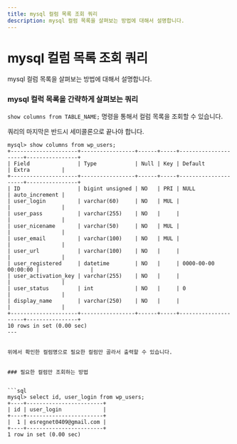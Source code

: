 ```yaml
---
title: mysql 컬럼 목록 조회 쿼리
description: mysql 컬럼 목록을 살펴보는 방법에 대해서 설명합니다.
---
```



mysql 컬럼 목록 조회 쿼리
===


mysql 컬럼 목록을 살펴보는 방법에 대해서 설명합니다.


### mysql 컬럭 목록을 간략하게 살펴보는 쿼리


<code>show columns from TABLE_NAME;</code> 명령을 통해서 
컬럼 목록을 조회할 수 있습니다. 


쿼리의 마지막은 반드시 세미콜론으로 끝나야 합니다.


```
mysql> show columns from wp_users;
+---------------------+-----------------+------+-----+---------------------+----------------+
| Field               | Type            | Null | Key | Default             | Extra          |
+---------------------+-----------------+------+-----+---------------------+----------------+
| ID                  | bigint unsigned | NO   | PRI | NULL                | auto_increment |
| user_login          | varchar(60)     | NO   | MUL |                     |                |
| user_pass           | varchar(255)    | NO   |     |                     |                |
| user_nicename       | varchar(50)     | NO   | MUL |                     |                |
| user_email          | varchar(100)    | NO   | MUL |                     |                |
| user_url            | varchar(100)    | NO   |     |                     |                |
| user_registered     | datetime        | NO   |     | 0000-00-00 00:00:00 |                |
| user_activation_key | varchar(255)    | NO   |     |                     |                |
| user_status         | int             | NO   |     | 0                   |                |
| display_name        | varchar(250)    | NO   |     |                     |                |
+---------------------+-----------------+------+-----+---------------------+----------------+
10 rows in set (0.00 sec)
---


위에서 확인한 컬럼명으로 필요한 컬럼만 골라서 출력할 수 있습니다. 


### 필요한 컬럼만 조회하는 방법


```sql
mysql> select id, user_login from wp_users;
+----+------------------------+
| id | user_login             |
+----+------------------------+
|  1 | esregnet0409@gmail.com |
+----+------------------------+
1 row in set (0.00 sec)
```



